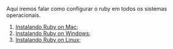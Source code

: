 Aqui iremos falar como configurar o ruby em todos os sistemas operacionais.

1. [Instalando Ruby on Mac](https://github.com/brunobatista25/best_archer/blob/master/tests/ConfiguracaoRuby/instalando_ruby_mac.md);
2. [Instalando Ruby on Windows](https://github.com/brunobatista25/best_archer/blob/master/tests/ConfiguracaoRubyo/instalando_ruby_windows.md);
3. [Instalando Ruby on Linux](https://github.com/brunobatista25/best_archer/blob/master/tests/ConfiguracaoRuby/instalando_ruby_linux.md);


